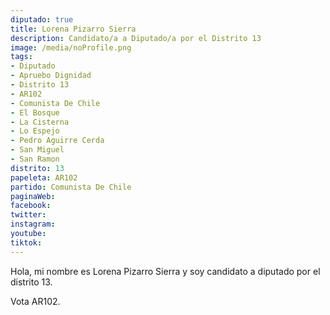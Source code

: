 ```yaml
---
diputado: true
title: Lorena Pizarro Sierra
description: Candidato/a a Diputado/a por el Distrito 13
image: /media/noProfile.png
tags:
- Diputado
- Apruebo Dignidad
- Distrito 13
- AR102
- Comunista De Chile
- El Bosque
- La Cisterna
- Lo Espejo
- Pedro Aguirre Cerda
- San Miguel
- San Ramon
distrito: 13
papeleta: AR102
partido: Comunista De Chile
paginaWeb:
facebook:
twitter:
instagram:
youtube:
tiktok:
---
```

Hola, mi nombre es Lorena Pizarro Sierra y soy candidato a diputado por el distrito 13.

Vota AR102.